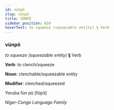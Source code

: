```yaml
---
id: vünpö
slug: vünpö
title: VÜNPÖ
sidebar_position: 629
hoverText: to squeeze (squeezable entity) § Verb
---
```


### vünpö

*to squeeze (squeezable entity)* **§** Verb

**Verb**: to clench/squeeze

**Noun**: clenchable/squeezable entity

**Modifier**: clenched/squeezed

Yoruba fún pọ̀ [fũpɔ̄]

*Niger-Congo Language Family*